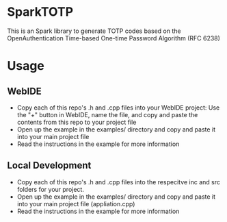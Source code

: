 SparkTOTP
=========

This is an Spark library to generate TOTP codes based on the OpenAuthentication Time-based One-time Password Algorithm (RFC 6238)


# Usage
## WebIDE

* Copy each of this repo's .h and .cpp files into your WebIDE project: Use the "+" button in WebIDE, name the file, and copy and paste the contents from this repo to your project file
* Open up the example in the examples/ directory and copy and paste it into your main project file
* Read the instructions in the example for more information

## Local Development
* Copy each of this repo's .h and .cpp files into the respecitve inc and src folders for your project.
* Open up the example in the examples/ directory and copy and paste it into your main project file (appliation.cpp)
* Read the instructions in the example for more information
